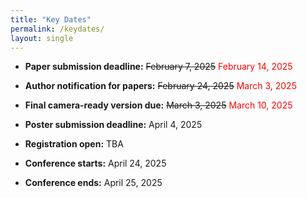 ```yaml
---
title: "Key Dates"
permalink: /keydates/
layout: single
---
```


- **Paper submission deadline:** ~~February 7, 2025~~ <span style="color: red;">February 14, 2025</span>

- **Author notification for papers:** ~~February 24, 2025~~ <span style="color: red;">March 3, 2025</span>

- **Final camera-ready version due:** ~~March 3, 2025~~ <span style="color: red;">March 10, 2025</span>

- **Poster submission deadline:** April 4, 2025 

- **Registration open:** TBA

- **Conference starts:** April 24, 2025

- **Conference ends:** April 25, 2025


